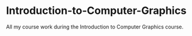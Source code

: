 # Introduction-to-Computer-Graphics
All my course work during the Introduction to Computer Graphics course.
